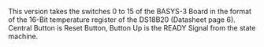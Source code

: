This version takes the switches 0 to 15 of the BASYS-3 Board in the format of the 16-Bit temperature register of the DS18B20 (Datasheet page 6). Central Button is Reset Button, Button Up is the READY Signal from the state machine. 
